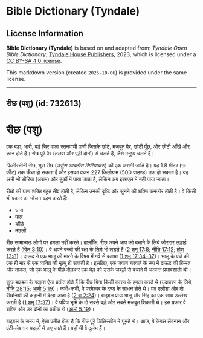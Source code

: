# Bible Dictionary (Tyndale)

## License Information

**Bible Dictionary (Tyndale)** is based on and adapted from: _Tyndale Open Bible Dictionary_, [Tyndale House Publishers](https://tyndaleopenresources.com/), 2023, which is licensed under a [CC BY-SA 4.0 license](https://creativecommons.org/licenses/by-sa/4.0/legalcode.en).

This markdown version (created `2025-10-06`) is provided under the same license.



--------------------------------

## रीछ (पशु) (id: 732613)

रीछ (पशु)
=========

एक बड़ा, भारी, बड़े सिर वाला स्तनपायी प्राणी जिसके छोटे, मजबूत पैर, छोटी पूँछ, और छोटी आँखें और कान होते हैं। रीछ पूरे पैर (तलवा और एड़ी दोनों) से चलते हैं, जैसे मनुष्य चलते हैं।

फिलीस्तीनी रीछ, भूरा रीछ (*उर्सुस आर्क्टोस सिरियाकस*) की एक अरामी जाति है। यह 1\.8 मीटर (छः फीट) तक ऊँचा हो सकता है और इसका वजन 227 किलोग्राम (500 पाउण्ड) तक हो सकता है। यह अभी भी सीरिया (अराम) और तुर्की में पाया जाता है, लेकिन अब इस्राएल में नहीं पाया जाता।

रीछों की घ्राण शक्ति बहुत तीव्र होती है, लेकिन उनकी दृष्टि और सुनने की शक्ति कमजोर होती है। वे किसी भी प्रकार का भोजन ग्रहण करते हैं:

* घास
* फल
* कीड़े
* मछली

रीछ सामान्यतः लोगों पर हमला नहीं करते। हालाँकि, रीछ अपने आप को बचाने के लिये जोरदार लड़ाई करते हैं ([विल 3:10](https://ref.ly/Lam3:10))। वे अपने बच्चों की रक्षा के लिये भी लड़ते हैं ([2 शमू 17:8](https://ref.ly/2Sam17:8); [नीति 17:12](https://ref.ly/Prov17:12); [होश 13:8](https://ref.ly/Hos13:8))। दाऊद ने एक भालू को मारने के विषय में गर्व से बताया ([1 शमू 17:34–37](https://ref.ly/1Sam17:34-1Sam17:37))। भालू के पंजे की एक ही मार से एक व्यक्ति की मृत्यु हो सकती है। इसलिए, एक जवान चरवाहे के रूप में दाऊद की हिम्मत और ताकत, जो एक भालू के पीछे दौड़कर एक भेड़ को उसके जबड़ों से बचाने में अत्यन्त प्रभावशाली थी।

कुछ बाइबल के गद्यांश ऐसा प्रतीत होते हैं कि रीछ बिना किसी कारण के हमला करते थे (उदाहरण के लिये, [नीति 28:15](https://ref.ly/Prov28:15); [आमो 5:19](https://ref.ly/Amos5:19))। कभी\-कभी, वे परमेश्वर के दण्ड के साधन होते थे। यह एलीशा और दो रीछनियों की कहानी में देखा जाता है ([2 रा 2:24](https://ref.ly/2Kgs2:24))। बाइबल प्रायः भालू और सिंह का एक साथ उल्लेख करती है ([1 शमू 17:37](https://ref.ly/1Sam17:37))। वे पवित्र भूमि के दो सबसे बड़े और सबसे मजबूत शिकारी थे। इस प्रकार वे शक्ति और डर दोनों का प्रतीक थे ([आमो 5:19](https://ref.ly/Amos5:19))।

बाइबल के समय में, ऐसा प्रतीत होता है कि रीछ पूरे फिलिस्तीन में घूमते थे। आज, वे केवल लेबनान और एंटी\-लेबनान पहाड़ों में पाए जाते हैं। वहाँ भी वे दुर्लभ हैं।


